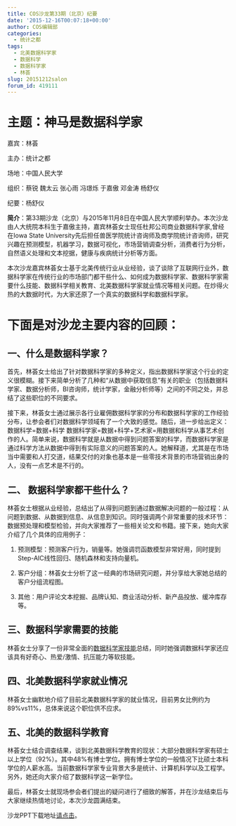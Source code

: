 ```yaml
---
title: COS沙龙第33期（北京）纪要
date: '2015-12-16T00:07:18+00:00'
author: COS编辑部
categories:
  - 统计之都
tags:
  - 北美数据科学家
  - 数据科学
  - 数据科学家
  - 林荟
slug: 20151212salon
forum_id: 419111
---
```


# 主题：神马是数据科学家

嘉宾：林荟

主办：统计之都

场地：中国人民大学

组织：蔡锐 魏太云 张心雨 冯璟烁 于嘉傲 邓金涛 杨舒仪

纪要：杨舒仪

<!--more-->

**简介**：第33期沙龙（北京）与2015年11月8日在中国人民大学顺利举办。本次沙龙由人大统院本科生于嘉傲主持，嘉宾林荟女士现任杜邦公司商业数据科学家,曾经在Iowa State University先后担任兽医学院统计咨询师及商学院统计咨询师，研究兴趣在预测模型，机器学习，数据可视化，市场营销调查分析，消费者行为分析，自然语义处理和文本挖据，健康与疾病统计分析等方面。

本次沙龙嘉宾林荟女士基于北美传统行业从业经验，谈了谈除了互联网行业外，数据科学家在传统行业的市场部门都干些什么、如何成为数据科学家、数据科学家需要什么技能、数据科学相关教育、北美数据科学家就业情况等相关问题。在炒得火热的大数据时代，为大家还原了一个真实的数据科学和数据科学家。

# 下面是对沙龙主要内容的回顾：

## 一、什么是数据科学家？

首先，林荟女士给出了针对数据科学家的多种定义，指出数据科学家这个行业的定义很模糊。接下来简单分析了几种和“从数据中获取信息”有关的职业（包括数据科学家、数据分析师，BI咨询师，统计学家，金融分析师等）之间的不同之处，并总结了这些职位的不同要求。

接下来，林荟女士通过展示各行业雇佣数据科学家的分布和数据科学家的工作经验分布，让参会者们对数据科学领域有了一个大致的感觉。随后，进一步给出定义：数据科学=数据+科学 数据科学家=数据+科学+艺术家=用数据和科学从事艺术创作的人。简单来说，数据科学就是从数据中得到问题答案的科学，而数据科学家是通过科学方法从数据中得到有实际意义的问题答案的人。她解释道，尤其是在市场当中需要和人打交道，结果交付的对象也基本是一些零技术背景的市场营销出身的人，没有一点艺术是不行的。

## 二、 数据科学家都干些什么？

林荟女士根据从业经验，总结出了从得到问题到通过数据解决问题的一般过程：从问题到数据、从数据到信息、从信息到知识。同时强调两个非常重要的技术环节：数据预处理和模型检验，并向大家推荐了一些相关论文和书籍。接下来，她向大家介绍了几个具体的应用例子：

1. 预测模型：预测客户行为，销量等。她强调罚函数模型非常好用，同时提到Step-AIC线性回归、随机森林和支持向量机。

1. 客户分组：林荟女士分析了这一经典的市场研究问题，并分享给大家她总结的客户分组流程图。

1. 其他：用户评论文本挖掘、品牌认知、商业活动分析、新产品投放、缓冲库存等。

## 三、数据科学家需要的技能

林荟女士分享了一份非常全面的[数据科学家技能](http://hui1987.com/COS_2015_12_12/ModernDataScientist.png)总结，同时她强调数据科学家还应该具有好奇心、热爱/激情、抗压能力等软技能。

## 四、北美数据科学家就业情况

林荟女士幽默地介绍了目前北美数据科学家的就业情况，目前男女比例约为89%vs11%，总体来说这个职位供不应求。

## 五、北美的数据科学教育

林荟女士结合调查结果，谈到北美数据科学教育的现状：大部分数据科学家有硕士以上学位（92%）。其中48%有博士学位。拥有博士学位的一般情况下比硕士本科学位的人薪水高。当前数据科学家专业背景大多是统计、计算机科学以及工程学。另外，她还向大家介绍了数据科学这一新学位。

最后，林荟女士就现场参会者们提出的疑问进行了细致的解答，并在沙龙结束后与大家继续热情地讨论，本次沙龙圆满结束。

沙龙PPT下载地址[请点击](http://hui1987.com/Presentations/WhatIsDataScientistCOS_2015_12_12.html)。
